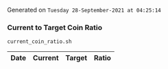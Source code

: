 Generated on `Tuesday 28-September-2021 at 04:25:14`

### Current to Target Coin Ratio
`current_coin_ratio.sh`

Date|Current|Target|Ratio
---|---|---|---
